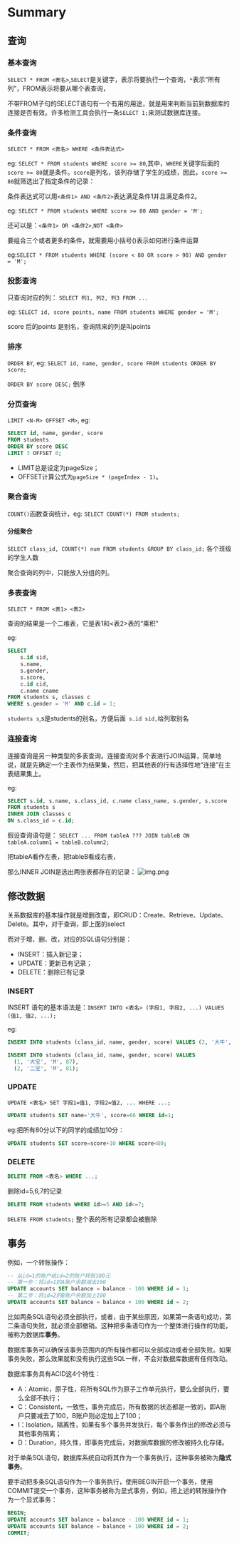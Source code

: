 # Summary

## 查询
### 基本查询
`SELECT * FROM <表名>`,`SELECT`是关键字，表示将要执行一个查询，`*`表示“所有列”，FROM表示将要从哪个表查询，

不带FROM子句的SELECT语句有一个有用的用途，就是用来判断当前到数据库的连接是否有效。许多检测工具会执行一条`SELECT 1;`来测试数据库连接。

### 条件查询
`SELECT * FROM <表名> WHERE <条件表达式>`

eg: `SELECT * FROM students WHERE score >= 80`,其中，`WHERE`关键字后面的`score >= 80`就是条件。`score`是列名，该列存储了学生的成绩，因此，`score >= 80`就筛选出了指定条件的记录：

条件表达式可以用`<条件1> AND <条件2>`表达满足条件1并且满足条件2。

eg: `SELECT * FROM students WHERE score >= 80 AND gender = 'M';`

还可以是：`<条件1> OR <条件2>`,`NOT <条件>`

要组合三个或者更多的条件，就需要用小括号()表示如何进行条件运算

eg:`SELECT * FROM students WHERE (score < 80 OR score > 90) AND gender = 'M';`

### 投影查询

只查询对应的列：
`SELECT 列1, 列2, 列3 FROM ...`

eg: `SELECT id, score points, name FROM students WHERE gender = 'M';`

score 后的points 是别名，查询除来的列是叫points

### 排序

`ORDER BY`, eg: `SELECT id, name, gender, score FROM students ORDER BY score;`

`ORDER BY score DESC;` 倒序

### 分页查询

`LIMIT <N-M> OFFSET <M>`, eg:
```sql
SELECT id, name, gender, score
FROM students
ORDER BY score DESC
LIMIT 3 OFFSET 0;
```

* LIMIT总是设定为pageSize；
* OFFSET计算公式为`pageSize * (pageIndex - 1)`。


### 聚合查询

`COUNT()`函数查询统计，eg: `SELECT COUNT(*) FROM students;`

#### 分组聚合
`SELECT class_id, COUNT(*) num FROM students GROUP BY class_id;` 各个班级的学生人数

聚合查询的列中，只能放入分组的列。

### 多表查询
`SELECT * FROM <表1> <表2>`

查询的结果是一个二维表，它是表1和<表2>表的“乘积”

eg:
```sql
SELECT
    s.id sid,
    s.name,
    s.gender,
    s.score,
    c.id cid,
    c.name cname
FROM students s, classes c
WHERE s.gender = 'M' AND c.id = 1;
```
`students s`,s是students的别名，方便后面` s.id sid,`给列取别名

### 连接查询

连接查询是另一种类型的多表查询。连接查询对多个表进行JOIN运算，简单地说，就是先确定一个主表作为结果集，然后，把其他表的行有选择性地“连接”在主表结果集上。

eg:
```sql
SELECT s.id, s.name, s.class_id, c.name class_name, s.gender, s.score
FROM students s
INNER JOIN classes c
ON s.class_id = c.id;
```
假设查询语句是：
`SELECT ... FROM tableA ??? JOIN tableB ON tableA.column1 = tableB.column2;`

把tableA看作左表，把tableB看成右表，

那么INNER JOIN是选出两张表都存在的记录：
![img.png](image/join.png)

## 修改数据

关系数据库的基本操作就是增删改查，即CRUD：Create、Retrieve、Update、Delete。其中，对于查询，即上面的select

而对于增、删、改，对应的SQL语句分别是：

* INSERT：插入新记录；
* UPDATE：更新已有记录；
* DELETE：删除已有记录

### INSERT

INSERT 语句的基本语法是：`INSERT INTO <表名> (字段1, 字段2, ...) VALUES (值1, 值2, ...);`

eg: 
```sql
INSERT INTO students (class_id, name, gender, score) VALUES (2, '大牛', 'M', 80);
```

```sql
INSERT INTO students (class_id, name, gender, score) VALUES
  (1, '大宝', 'M', 87),
  (2, '二宝', 'M', 81);
```
### UPDATE
`UPDATE <表名> SET 字段1=值1, 字段2=值2, ... WHERE ...;`
```sql
UPDATE students SET name='大牛', score=66 WHERE id=1;
```
eg:把所有80分以下的同学的成绩加10分：
```sql
UPDATE students SET score=score+10 WHERE score<80;
```

### DELETE
```sql
DELETE FROM <表名> WHERE ...;
```
删除id=5,6,7的记录
```sql
DELETE FROM students WHERE id>=5 AND id<=7;
```
`DELETE FROM students;` 整个表的所有记录都会被删除

## 事务

例如，一个转账操作：

```sql
-- 从id=1的账户给id=2的账户转账100元
-- 第一步：将id=1的A账户余额减去100
UPDATE accounts SET balance = balance - 100 WHERE id = 1;
-- 第二步：将id=2的B账户余额加上100
UPDATE accounts SET balance = balance + 100 WHERE id = 2;
```

比如两条SQL语句必须全部执行，或者，由于某些原因，如果第一条语句成功，第二条语句失败，就必须全部撤销。这种把多条语句作为一个整体进行操作的功能，被称为数据库**事务**。

数据库事务可以确保该事务范围内的所有操作都可以全部成功或者全部失败。如果事务失败，那么效果就和没有执行这些SQL一样，不会对数据库数据有任何改动。

数据库事务具有ACID这4个特性：

* A：Atomic，原子性，将所有SQL作为原子工作单元执行，要么全部执行，要么全部不执行；
* C：Consistent，一致性，事务完成后，所有数据的状态都是一致的，即A账户只要减去了100，B账户则必定加上了100；
* I：Isolation，隔离性，如果有多个事务并发执行，每个事务作出的修改必须与其他事务隔离；
* D：Duration，持久性，即事务完成后，对数据库数据的修改被持久化存储。

对于单条SQL语句，数据库系统自动将其作为一个事务执行，这种事务被称为**隐式事务**。

要手动把多条SQL语句作为一个事务执行，使用BEGIN开启一个事务，使用COMMIT提交一个事务，这种事务被称为显式事务，例如，把上述的转账操作作为一个显式事务：

```sql
BEGIN;
UPDATE accounts SET balance = balance - 100 WHERE id = 1;
UPDATE accounts SET balance = balance + 100 WHERE id = 2;
COMMIT;
```
